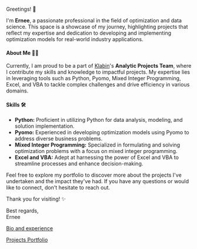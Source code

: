 Greetings! 👋 

I'm **Ernee**, a passionate professional in the field of optimization and data science. This space is a showcase of my journey, highlighting projects that reflect my expertise and dedication to developing and implementing optimization models for real-world industry applications.

#### About Me 👨‍💼

Currently, I am proud to be a part of [Klabin](https://klabin.com.br/)'s **Analytic Projects Team**, where I contribute my skills and knowledge to impactful projects. 
My expertise lies in leveraging tools such as Python, Pyomo, Mixed Integer Programming, Excel, and VBA to tackle complex challenges and drive efficiency in various domains.

#### Skills 🛠️

- **Python:** Proficient in utilizing Python for data analysis, modeling, and solution implementation.
- **Pyomo:** Experienced in developing optimization models using Pyomo to address diverse business problems.
- **Mixed Integer Programming:** Specialized in formulating and solving optimization problems with a focus on mixed integer programming.
- **Excel and VBA:** Adept at harnessing the power of Excel and VBA to streamline processes and enhance decision-making.

Feel free to explore my portfolio to discover more about the projects I've undertaken and the impact they've had. If you have any questions or would like to connect, don't hesitate to reach out.

Thank you for visiting! ✨

Best regards,  
Ernee

[Bio and experience](https://ekozyreff.github.io/bio)

[Projects Portfolio](https://ekozyreff.github.io/projects)
